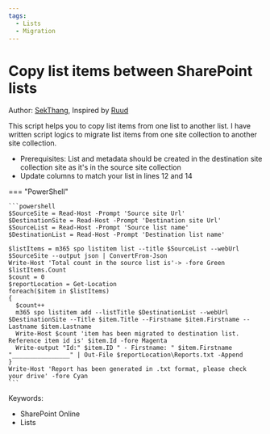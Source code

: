 ```yaml
---
tags:
  - Lists
  - Migration
---
```


# Copy list items between SharePoint lists

Author: [SekThang](https://github.com/SekThang), Inspired by [Ruud](https://lazyadmin.nl/it/copy-sharepoint-list-items-to-another-list-with-powershell-and-pnp/)

This script helps you to copy list items from one list to another list. I have written script logics to migrate list items from one site collection to another site collection.

- Prerequisites: List and metadata should be created in the destination site collection site as it's in the source site collection
- Update columns to match your list in lines 12 and 14

=== "PowerShell"

    ```powershell
    $SourceSite = Read-Host -Prompt 'Source site Url'
    $DestinationSite = Read-Host -Prompt 'Destination site Url'
    $SourceList = Read-Host -Prompt 'Source list name'
    $DestinationList = Read-Host -Prompt 'Destination list name'
    
    $listItems = m365 spo listitem list --title $SourceList --webUrl $SourceSite --output json | ConvertFrom-Json
    Write-Host 'Total count in the source list is'-> -fore Green $listItems.Count
    $count = 0
    $reportLocation = Get-Location
    foreach($item in $listItems)
    {
      $count++
      m365 spo listitem add --listTitle $DestinationList --webUrl $DestinationSite --Title $item.Title --Firstname $item.Firstname --Lastname $item.Lastname
      Write-Host $count 'item has been migrated to destination list. Reference item id is' $item.Id -fore Magenta
      Write-output "Id:" $item.ID " - Firstname: " $item.Firstname "________________" | Out-File $reportLocation\Reports.txt -Append
    }
    Write-Host 'Report has been generated in .txt format, please check your drive' -fore Cyan
    ```

Keywords:

- SharePoint Online
- Lists
